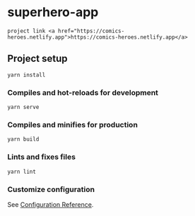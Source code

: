 # superhero-app
 ```
project link <a href="https://comics-heroes.netlify.app">https://comics-heroes.netlify.app</a>
```
## Project setup
```
yarn install
```

### Compiles and hot-reloads for development
```
yarn serve
```

### Compiles and minifies for production
```
yarn build
```

### Lints and fixes files
```
yarn lint
```

### Customize configuration
See [Configuration Reference](https://cli.vuejs.org/config/).
